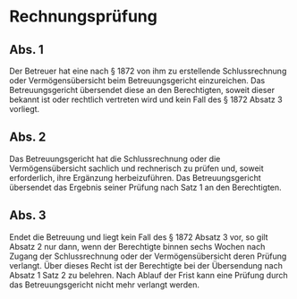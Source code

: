 # Rechnungsprüfung



## Abs. 1

 Der Betreuer hat eine nach § 1872 von ihm zu erstellende Schlussrechnung oder Vermögensübersicht beim Betreuungsgericht einzureichen. Das Betreuungsgericht übersendet diese an den Berechtigten, soweit dieser bekannt ist oder rechtlich vertreten wird und kein Fall des § 1872 Absatz 3 vorliegt.

## Abs. 2

 Das Betreuungsgericht hat die Schlussrechnung oder die Vermögensübersicht sachlich und rechnerisch zu prüfen und, soweit erforderlich, ihre Ergänzung herbeizuführen. Das Betreuungsgericht übersendet das Ergebnis seiner Prüfung nach Satz 1 an den Berechtigten.

## Abs. 3

 Endet die Betreuung und liegt kein Fall des § 1872 Absatz 3 vor, so gilt Absatz 2 nur dann, wenn der Berechtigte binnen sechs Wochen nach Zugang der Schlussrechnung oder der Vermögensübersicht deren Prüfung verlangt. Über dieses Recht ist der Berechtigte bei der Übersendung nach Absatz 1 Satz 2 zu belehren. Nach Ablauf der Frist kann eine Prüfung durch das Betreuungsgericht nicht mehr verlangt werden. 

